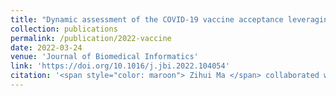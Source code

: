 ```yaml
---
title: "Dynamic assessment of the COVID-19 vaccine acceptance leveraging social media data"
collection: publications
permalink: /publication/2022-vaccine
date: 2022-03-24
venue: 'Journal of Biomedical Informatics'
link: 'https://doi.org/10.1016/j.jbi.2022.104054'
citation: '<span style="color: maroon"> Zihui Ma </span> collaborated with Lingyao Li, Jiayan Zhou, Michelle T. Bensi, Molly A. Hall, and Gregory B. Baecher. 2020. &quot;Dynamic assessment of the COVID-19 vaccine acceptance leveraging social media data.&quot; <i>Journal of Biomedical Informatics</i> 129, 104054. https://doi.org/10.1016/j.jbi.2022.104054'
---
```

